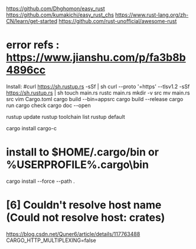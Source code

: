 https://github.com/Dhghomon/easy_rust
https://github.com/kumakichi/easy_rust_chs
https://www.rust-lang.org/zh-CN/learn/get-started
https://github.com/rust-unofficial/awesome-rust
# error refs : https://www.jianshu.com/p/fa3b8b4896cc
Install:
#curl https://sh.rustup.rs -sSf | sh
curl --proto '=https' --tlsv1.2 -sSf https://sh.rustup.rs | sh
 touch main.rs
 rustc main.rs
 mkdir -v src
 mv main.rs src
 vim Cargo.toml
cargo build --bin=appsrc
 cargo build --release
 cargo run
cargo check
cargo doc --open

rustup update
rustup toolchain list
rustup default

cargo install cargo-c
# install to $HOME/.cargo/bin or  %USERPROFILE%\.cargo\bin
cargo install --force --path .

# [6] Couldn't resolve host name (Could not resolve host: crates)
https://blog.csdn.net/Quner6/article/details/117763488
CARGO_HTTP_MULTIPLEXING=false
